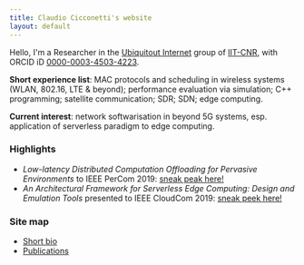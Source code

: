```yaml
---
title: Claudio Cicconetti's website
layout: default
---
```


Hello, I'm a Researcher in the [Ubiquitout Internet](http://cnd.iit.cnr.it/) group of [IIT-CNR](http://www.iit.cnr.it/), with ORCID iD [0000-0003-4503-4223](https://orcid.org/0000-0003-4503-4223).

**Short experience list**: MAC protocols and scheduling in wireless systems (WLAN, 802.16, LTE & beyond); performance evaluation via simulation; C++ programming; satellite communication; SDR; SDN; edge computing.

**Current interest**: network softwarisation in beyond 5G systems, esp. application of serverless paradigm to edge computing.

### Highlights

- _Low-latency Distributed Computation Offloading for Pervasive Environments_ to IEEE PerCom 2019: [sneak peak here!](percom2019.md)
- _An Architectural Framework for Serverless Edge Computing: Design and Emulation Tools_ presented to IEEE CloudCom 2019: [sneak peek here!](cloudcom2018.md)

### Site map

- [Short bio](bio.md)
- [Publications](publications.md)
